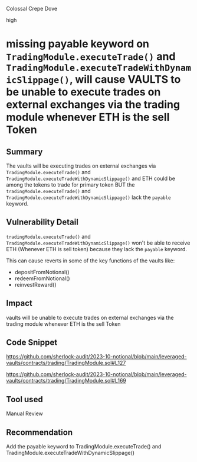 Colossal Crepe Dove

high

# missing payable keyword on `TradingModule.executeTrade()` and `TradingModule.executeTradeWithDynamicSlippage()`, will cause VAULTS to be unable to execute trades on external exchanges via the trading module whenever ETH is the sell Token

## Summary
The vaults will be executing trades on external exchanges via `TradingModule.executeTrade()` and `TradingModule.executeTradeWithDynamicSlippage()` and ETH could be among the tokens to trade for primary token BUT the `tradingModule.executeTrade()` and `TradingModule.executeTradeWithDynamicSlippage()` lack the `payable` keyword.

## Vulnerability Detail
`tradingModule.executeTrade()` and `TradingModule.executeTradeWithDynamicSlippage()` won't be able to receive ETH (Whenever ETH is sell token) because they lack the `payable` keyword.

This can cause reverts in some of the key functions of the vaults like:
- depositFromNotional()
- redeemFromNotional()
- reinvestReward()
## Impact
 vaults will be unable to execute trades on external exchanges via the trading module whenever ETH is the sell Token
 
## Code Snippet
https://github.com/sherlock-audit/2023-10-notional/blob/main/leveraged-vaults/contracts/trading/TradingModule.sol#L127

https://github.com/sherlock-audit/2023-10-notional/blob/main/leveraged-vaults/contracts/trading/TradingModule.sol#L169
## Tool used

Manual Review

## Recommendation
Add the payable keyword to TradingModule.executeTrade() and TradingModule.executeTradeWithDynamicSlippage()